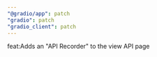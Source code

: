 ```yaml
---
"@gradio/app": patch
"gradio": patch
"gradio_client": patch
---
```


feat:Adds an "API Recorder" to the view API page
